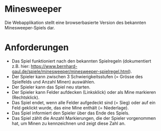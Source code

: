 # Minesweeper
Die Webapplikation stellt eine browserbasierte Version des bekannten Minesweeper-Spiels dar.

# Anforderungen
*  Das Spiel funktioniert nach den bekannten Spielregeln (dokumentiert z.B. hier: https://www.bernhard-gaul.de/spiele/minesweeper/minesweeper-spielregel.html).
*  Der Spieler kann zwischen 3 Schwierigkeitsstufen (= Grösse des Spielfelds und Anzahl Minen) auswählen.
*  Der Spieler kann das Spiel neu starten.
*  Der Spieler kann Felder aufdecken (Linksklick) oder als Mine markieren (Rechtsklick).
*  Das Spiel endet, wenn alle Felder aufgedeckt sind (= Sieg) oder auf ein Feld geklickt wurde, das eine Mine enthält (= Niederlage).
*  Das Spiel informiert den Spieler über das Ende des Spiels.
*  Das Spiel zählt die Anzahl Markierungen, die der Spieler vorgenommen hat, um Minen zu kennzeichnen und zeigt diese Zahl an.
